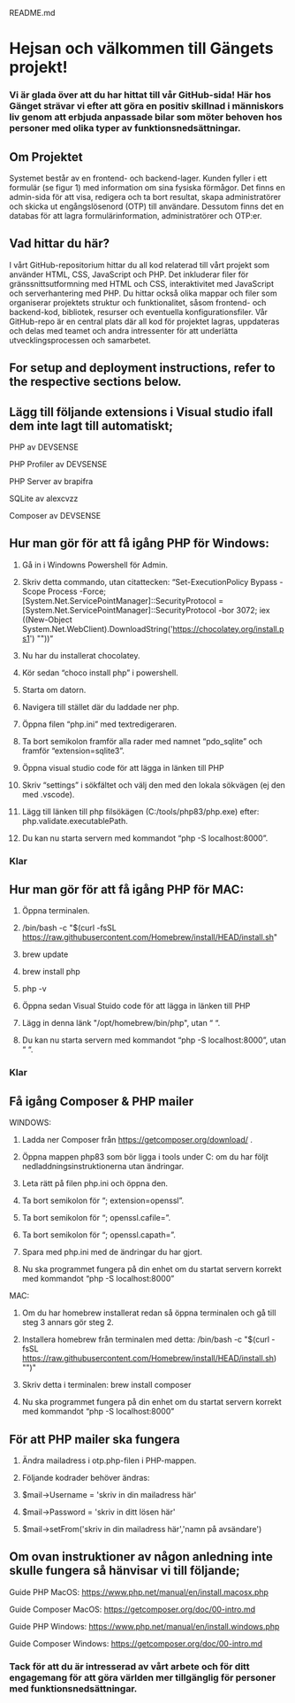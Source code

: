 README.md 

 

# Hejsan och välkommen till Gängets projekt!  

 

### Vi är glada över att du har hittat till vår GitHub-sida! Här hos Gänget strävar vi efter att göra en positiv skillnad i människors liv genom att erbjuda anpassade bilar som möter behoven hos personer med olika typer av funktionsnedsättningar. 

 

## Om Projektet 

Systemet består av en frontend- och backend-lager. Kunden fyller i ett formulär (se figur 1) med information om sina fysiska förmågor. Det finns en admin-sida för att visa, redigera och ta bort resultat, skapa administratörer och skicka ut engångslösenord (OTP) till användare. Dessutom finns det en databas för att lagra formulärinformation, administratörer och OTP:er. 

 

## Vad hittar du här? 

I vårt GitHub-repositorium hittar du all kod relaterad till vårt projekt som använder HTML, CSS, JavaScript och PHP. Det inkluderar filer för gränssnittsutformning med HTML och CSS, interaktivitet med JavaScript och serverhantering med PHP. Du hittar också olika mappar och filer som organiserar projektets struktur och funktionalitet, såsom frontend- och backend-kod, bibliotek, resurser och eventuella konfigurationsfiler. Vår GitHub-repo är en central plats där all kod för projektet lagras, uppdateras och delas med teamet och andra intressenter för att underlätta utvecklingsprocessen och samarbetet. 

 

 

## For setup and deployment instructions, refer to the respective sections below. 

## Lägg till följande extensions i Visual studio ifall dem inte lagt till automatiskt; 
PHP av DEVSENSE   

PHP Profiler av DEVSENSE  
 
PHP Server av brapifra  
 
SQLite av alexcvzz 
 
Composer av DEVSENSE  

## Hur man gör för att få igång PHP för Windows: 

1. Gå in i Windowns Powershell för Admin. 

2. Skriv detta commando, utan citattecken: “Set-ExecutionPolicy Bypass -Scope Process -Force; [System.Net.ServicePointManager]::SecurityProtocol = [System.Net.ServicePointManager]::SecurityProtocol -bor 3072; iex ((New-Object System.Net.WebClient).DownloadString('https://chocolatey.org/install.ps1') "‌"))“ 

3. Nu har du installerat chocolatey. 

4. Kör sedan “choco install php” i powershell. 

5. Starta om datorn. 

6. Navigera till stället där du laddade ner php. 

7. Öppna filen “php.ini” med textredigeraren. 

8. Ta bort semikolon framför alla rader med namnet “pdo_sqlite” och framför “extension=sqlite3”. 

9. Öppna visual studio code för att lägga in länken till PHP 

10. Skriv “settings” i sökfältet och välj den med den lokala sökvägen (ej den med .vscode). 

11. Lägg till länken till php filsökägen (C:/tools/php83/php.exe) efter: php.validate.executablePath. 

12. Du kan nu starta servern med kommandot “php -S localhost:8000”. 

### Klar 

 

 

## Hur man gör för att få igång PHP för MAC: 

1. Öppna terminalen. 

2. /bin/bash -c "$(curl -fsSL https://raw.githubusercontent.com/Homebrew/install/HEAD/install.sh" 

3. brew update 

4. brew install php 

5. php -v 

6. Öppna sedan Visual Stuido code för att lägga in länken till PHP 

7. Lägg in denna länk "/opt/homebrew/bin/php", utan “ “. 

8. Du kan nu starta servern med kommandot “php -S localhost:8000”, utan “ “. 

### Klar 

 

 

## Få igång Composer & PHP mailer 

WINDOWS: 

1. Ladda ner Composer från https://getcomposer.org/download/ . 

2. Öppna mappen php83 som bör ligga i tools under C: om du har följt nedladdningsinstruktionerna utan ändringar. 

3. Leta rätt på filen php.ini och öppna den. 

4. Ta bort semikolon för “; extension=openssl”. 

5. Ta bort semikolon för “; openssl.cafile=”. 

6. Ta bort semikolon för “; openssl.capath=”. 

7. Spara med php.ini med de ändringar du har gjort. 

8. Nu ska programmet fungera på din enhet om du startat servern korrekt med kommandot “php -S localhost:8000” 

 

 

 

MAC: 

1. Om du har homebrew installerat redan så öppna terminalen och gå till steg 3 annars gör steg 2. 

2. Installera homebrew från terminalen med detta: /bin/bash -c "$(curl -fsSL https://raw.githubusercontent.com/Homebrew/install/HEAD/install.sh) "‌")" 

3. Skriv detta i terminalen: brew install composer 

4. Nu ska programmet fungera på din enhet om du startat servern korrekt med kommandot “php -S localhost:8000” 

 

 
## För att PHP mailer ska fungera 

1. Ändra mailadress i otp.php-filen i PHP-mappen. 

2. Följande kodrader behöver ändras: 

3. $mail->Username = 'skriv in din mailadress här'  

4. $mail->Password = 'skriv in ditt lösen här' 

5. $mail->setFrom('skriv in din mailadress här','namn på avsändare') 

 

## Om ovan instruktioner av någon anledning inte skulle fungera så hänvisar vi till följande; 

Guide PHP MacOS: https://www.php.net/manual/en/install.macosx.php 

Guide Composer MacOS: https://getcomposer.org/doc/00-intro.md 

Guide PHP Windows: https://www.php.net/manual/en/install.windows.php 

Guide Composer Windows: https://getcomposer.org/doc/00-intro.md 

 

 

### Tack för att du är intresserad av vårt arbete och för ditt engagemang för att göra världen mer tillgänglig för personer med funktionsnedsättningar. 

 
